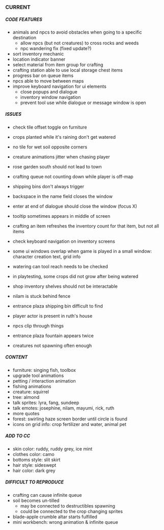 ### CURRENT

##### CODE FEATURES

* animals and npcs to avoid obstacles when going to a specific destination
  * allow npcs (but not creatures) to cross rocks and weeds
  * npc wandering fix (fixed update?)
* sort inventory mechanic
* location indicator banner
* select material from item group for crafting
* crafting station able to use local storage chest items
* progress bar on queue items
* npcs able to move between maps
* improve keyboard navigation for ui elements
  * close popups and dialogue
  * inventory window navigation
  * prevent tool use while dialogue or message window is open

##### ISSUES

* check tile offset toggle on furniture
* crops planted while it's raining don't get watered
* no tile for wet soil opposite corners
* creature animations jitter when chasing player
* rose garden south should not lead to town
* crafting queue not counting down while player is off-map
* shipping bins don't always trigger

* backspace in the name field closes the window
* enter at end of dialogue should close the window (focus X)
* tooltip sometimes appears in middle of screen
* crafting an item refreshes the inventory count for that item, but not all items
* check keyboard navigation on inventory screens
* some ui windows overlap when game is played in a small window: character creation text, grid info
* watering can tool reach needs to be checked
* in playtesting, some crops did not grow after being watered
* shop inventory shelves should not be interactable
* nilam is stuck behind fence
* entrance plaza shipping bin difficult to find
* player actor is present in ruth's house
* npcs clip through things
* entrance plaza fountain appears twice
* creatures not spawning often enough

##### CONTENT

* furniture: singing fish, toolbox
* upgrade tool animations
* petting / interaction animation
* fishing animations
* creature: squirrel
* tree: almond
* talk sprites: lyra, fang, sundeep
* talk emotes: josephine, nilam, mayumi, rick, ruth
* more quotes
* forest: swirling haze screen border until circle is found
* icons on grid info: crop fertilizer and water, animal pet

##### ADD TO CC

* skin color: ruddy, ruddy grey, ice mint
* clothes color: camo
* bottoms style: slit skirt
* hair style: sideswept
* hair color: dark grey

##### DIFFICULT TO REPRODUCE

* crafting can cause infinite queue
* soil becomes un-tilled
  * may be connected to destructibles spawning
  * could be connected to the crop changing sprites
* blade-apple crumble altar starts fulfilled
* mini workbench: wrong animation & infinite queue